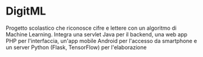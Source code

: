 # DigitML
Progetto scolastico che riconosce cifre e lettere con un algoritmo di Machine Learning. Integra una servlet Java per il backend, una web app PHP per l'interfaccia, un'app mobile Android per l'accesso da smartphone e un server Python (Flask, TensorFlow) per l'elaborazione
